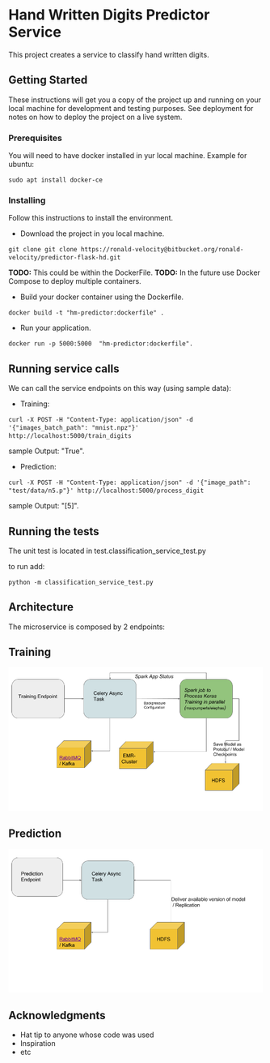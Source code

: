# Hand Written Digits Predictor Service

This project creates a service to classify hand written digits.

## Getting Started

These instructions will get you a copy of the project up and running on your local machine for development and testing purposes. See deployment for notes on how to deploy the project on a live system.

### Prerequisites

You will need to have docker installed in yur local machine. Example for ubuntu:

```
sudo apt install docker-ce
```

### Installing

Follow this instructions to install the environment.

* Download the project in you local machine.
```
git clone git clone https://ronald-velocity@bitbucket.org/ronald-velocity/predictor-flask-hd.git
```

**TODO:** This could be within the DockerFile.
**TODO:** In the future use Docker Compose to deploy multiple containers.

* Build your docker container using the Dockerfile.

```
docker build -t "hm-predictor:dockerfile" .
```

* Run your application. 

```
docker run -p 5000:5000  "hm-predictor:dockerfile".
```
## Running service calls

We can call the service endpoints on this way (using sample data):

* Training:

```
curl -X POST -H "Content-Type: application/json" -d '{"images_batch_path": "mnist.npz"}' http://localhost:5000/train_digits
```

sample Output: "True".

* Prediction:

```
curl -X POST -H "Content-Type: application/json" -d '{"image_path": "test/data/n5.p"}' http://localhost:5000/process_digit
```
sample Output: "[5]".


## Running the tests

The unit test is located in test.classification_service_test.py

to run add:
 
 ```
 python -m classification_service_test.py
```


## Architecture

The microservice is composed by 2 endpoints:

## Training

![alt text](training_arch.png)

## Prediction

![alt text](prediction_arch.png)

## Acknowledgments

* Hat tip to anyone whose code was used
* Inspiration
* etc

